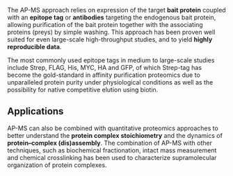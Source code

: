 The AP-MS approach relies on expression of the target __bait protein__ coupled
with an __epitope tag__ or __antibodies__ targeting the endogenous bait protein, allowing purification of the bait protein together with the associating proteins (preys) by simple washing. This approach has been proven well suited for even large-scale high-throughput studies, and to yield __highly reproducible data__.

The most commonly used epitope tags in medium to large-scale studies include Strep, FLAG, His, MYC, HA and GFP, of which Strep-tag has become the gold-standard in affinity purification proteomics due to unparalleled protein purity under physiological conditions as well as the possibility for native competitive elution using biotin. 

## Applications
AP-MS can also be combined with quantitative proteomics approaches to better understand the __protein complex stoichiometry__ and the dynamics of __protein–complex (dis)assembly__. The combination of AP-MS with other techniques, such as biochemical fractionation, intact mass measurement and chemical crosslinking has been used to characterize supramolecular organization of protein complexes.
